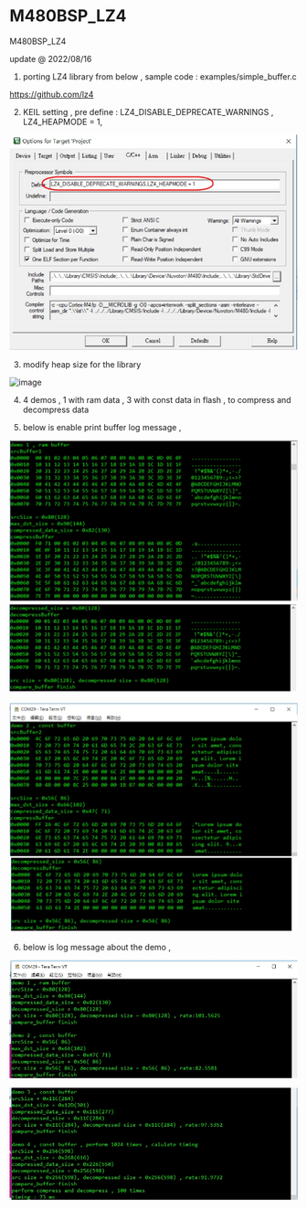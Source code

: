 # M480BSP_LZ4
 M480BSP_LZ4

update @ 2022/08/16

1. porting LZ4 library from below ,   sample code : examples/simple_buffer.c

https://github.com/lz4

2. KEIL setting , pre define : LZ4_DISABLE_DEPRECATE_WARNINGS , LZ4_HEAPMODE = 1,

![image](https://github.com/released/M480BSP_LZ4/blob/main/keil_option_preprocessor_define.jpg)	

3. modify heap size for the library

![image](https://github.com/released/M480BSP_LZ4/blob/main/LZ4_HEAPMODE.jpg)	

4. 4 demos , 1 with ram data , 3 with const data in flash , to compress and decompress data

5. below is enable print buffer log message , 

![image](https://github.com/released/M480BSP_LZ4/blob/main/demo1.jpg)	

![image](https://github.com/released/M480BSP_LZ4/blob/main/demo2.jpg)	

6. below is log message about the demo , 

![image](https://github.com/released/M480BSP_LZ4/blob/main/LOG1.jpg)	

![image](https://github.com/released/M480BSP_LZ4/blob/main/LOG2.jpg)	

